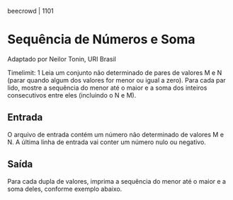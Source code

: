 beecrowd | 1101
# Sequência de Números e Soma
Adaptado por Neilor Tonin, URI  Brasil

Timelimit: 1
Leia um conjunto não determinado de pares de valores M e N (parar quando algum dos valores for menor ou igual a zero). Para cada par lido, mostre a sequência do menor até o maior e a soma dos inteiros consecutivos entre eles (incluindo o N e M).

## Entrada
O arquivo de entrada contém um número não determinado de valores M e N. A última linha de entrada vai conter um número nulo ou negativo.

## Saída
Para cada dupla de valores, imprima a sequência do menor até o maior e a soma deles, conforme exemplo abaixo.

